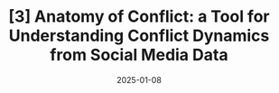---
title: "[3] Anatomy of Conflict: a Tool for Understanding Conflict Dynamics from Social Media Data"
collection: publications
permalink: /publication/anatomy
date: 2025-01-08
venue: 'IEEE SmartNets 2025'
paperurl: ''
citation: 'Dachun Sun, Jinning Li, You Lyu, Xinyi Liu, Christina Youn, Tarek Abdelzaher. (2025). &quot;Anatomy of Conflict: a Tool for Understanding Conflict Dynamics from Social Media Data.&quot; <i>IEEE SmartNets 2025</i>.'
---